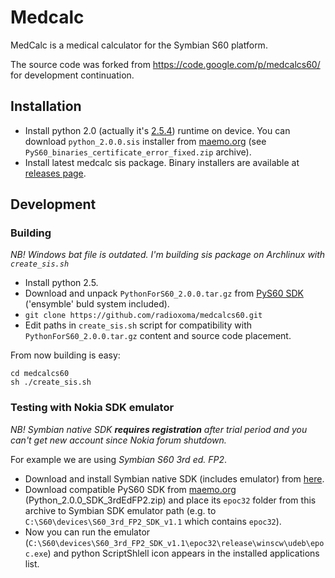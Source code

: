 # Medcalc

MedCalc is a medical calculator for the Symbian S60 platform.

The source code was forked from https://code.google.com/p/medcalcs60/ for development continuation.


## Installation

* Install python 2.0 (actually it's [2.5.4](https://www.python.org/doc/2.5.4/)) runtime on device. You can download `python_2.0.0.sis` installer from [maemo.org](https://garage.maemo.org/frs/?group_id=854&release_id=3264) (see `PyS60_binaries_certificate_error_fixed.zip` archive).
* Install latest medcalc sis package. Binary installers are available at [releases page](https://github.com/radioxoma/medcalcs60/releases).


## Development


### Building

*NB! Windows bat file is outdated. I'm building sis package on Archlinux with `create_sis.sh`*

* Install python 2.5.
* Download and unpack `PythonForS60_2.0.0.tar.gz` from [PyS60 SDK](https://garage.maemo.org/frs/?group_id=854&release_id=3264) ('ensymble' buld system included).
* `git clone https://github.com/radioxoma/medcalcs60.git`
* Edit paths in `create_sis.sh` script for compatibility with `PythonForS60_2.0.0.tar.gz` content and source code placement.

From now building is easy:

    cd medcalcs60
    sh ./create_sis.sh


### Testing with Nokia SDK emulator

*NB! Symbian native SDK __requires registration__ after trial period and you can't get new account since Nokia forum shutdown.*

For example we are using *Symbian S60 3rd ed. FP2*.

* Download and install Symbian native SDK (includes emulator) from [here](http://n8delight.blogspot.com/2014/05/for-developers-re-up-of-symbian.html).
* Download compatible PyS60 SDK from [maemo.org](https://garage.maemo.org/frs/?group_id=854) (Python_2.0.0_SDK_3rdEdFP2.zip) and place its `epoc32` folder from this archive to Symbian SDK emulator path (e.g. to `C:\S60\devices\S60_3rd_FP2_SDK_v1.1` which contains `epoc32`).
* Now you can run the emulator (`C:\S60\devices\S60_3rd_FP2_SDK_v1.1\epoc32\release\winscw\udeb\epoc.exe`) and python ScriptShlell icon appears in the installed applications list.
